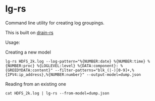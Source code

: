 # lg-rs

Command line utility for creating log groupings.

This is built on [drain-rs](https://github.com/benwtrent/drain-rs/)

Usage:

Creating a new model
```
lg-rs HDFS_2k.log --log-pattern="%{NUMBER:date} %{NUMBER:time} %{NUMBER:proc} %{LOGLEVEL:level} %{DATA:component}: %{GREEDYDATA:content}" --filter-patterns="blk_(|-)[0-9]+,%{IPV4:ip_address},%{NUMBER:number}" --output-model=dump.json
```

Reading from an existing one
```
cat HDFS_2k.log | lg-rs --from-model=dump.json
```
